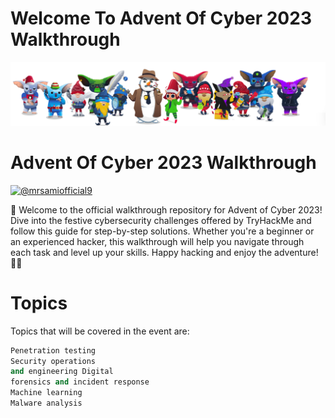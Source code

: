 # Welcome To Advent Of Cyber 2023 Walkthrough
![Image](Screenshot%202023-12-01%20234138.png)
# Advent Of Cyber 2023 Walkthrough
<p align="left"> <a href="https://twitter.com/@mrsamiofficial9" target="blank"><img src="https://img.shields.io/twitter/follow/@mrsamiofficial9?logo=twitter&style=for-the-badge" alt="@mrsamiofficial9" /></a> </p>

🎄 Welcome to the official walkthrough repository for Advent of Cyber 2023! Dive into the festive cybersecurity challenges offered by TryHackMe and follow this guide for step-by-step solutions. Whether you're a beginner or an experienced hacker, this walkthrough will help you navigate through each task and level up your skills. Happy hacking and enjoy the adventure! 🚀🔐


# Topics
Topics that will be covered in the event are:
  ```python
  Penetration testing
  Security operations
  and engineering Digital
  forensics and incident response
  Machine learning
  Malware analysis
```
